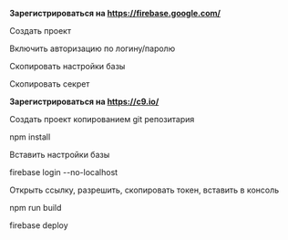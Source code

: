 **Зарегистрироваться на https://firebase.google.com/**

Создать проект

Включить авторизацию по логину/паролю

Скопировать настройки базы

Скопировать секрет

**Зарегистрироваться на https://c9.io/**

Создать проект копированием git репозитария

npm install

Вставить настройки базы

firebase login --no-localhost

Открыть ссылку, разрешить, скопировать токен, вставить в консоль

npm run build

firebase deploy